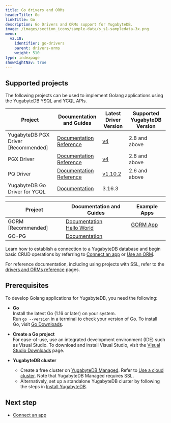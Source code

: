 ```yaml
---
title: Go drivers and ORMs
headerTitle: Go
linkTitle: Go
description: Go Drivers and ORMs support for YugabyteDB.
image: /images/section_icons/sample-data/s_s1-sampledata-3x.png
menu:
  v2.18:
    identifier: go-drivers
    parent: drivers-orms
    weight: 510
type: indexpage
showRightNav: true
---
```


## Supported projects

The following projects can be used to implement Golang applications using the YugabyteDB YSQL and YCQL APIs.

| Project | Documentation and Guides | Latest Driver Version | Supported YugabyteDB Version |
| ------- | ------------------------ | ------------------------ | ---------------------|
| YugabyteDB PGX Driver [Recommended] | [Documentation](yb-pgx/)<br /> [Reference](../../reference/drivers/go/yb-pgx-reference/) | [v4](https://pkg.go.dev/github.com/yugabyte/pgx/) | 2.8 and above
| PGX Driver | [Documentation](pgx/)<br />[Reference](../../reference/drivers/go/pgx-reference/) | [v4](https://pkg.go.dev/github.com/jackc/pgx/) | 2.8 and above
| PQ Driver | [Documentation](pq/)<br />[Reference](../../reference/drivers/go/pq-reference/) | [v1.10.2](https://github.com/lib/pq/releases/tag/v1.10.2/) | 2.6 and above
| YugabyteDB Go Driver for YCQL | [Documentation](ycql) | 3.16.3 | |

| Project | Documentation and Guides | Example Apps |
| ------- | ------------------------ | ------------- |
| GORM [Recommended] | [Documentation](gorm/) <br/> [Hello World](../orms/go/ysql-gorm)| [GORM App](https://github.com/YugabyteDB-Samples/orm-examples/tree/master/golang/gorm)
| GO-PG | [Documentation](pg/) |

Learn how to establish a connection to a YugabyteDB database and begin basic CRUD operations by referring to [Connect an app](yb-pgx/) or [Use an ORM](gorm/).

For reference documentation, including using projects with SSL, refer to the [drivers and ORMs reference](../../reference/drivers/go/pgx-reference/) pages.

## Prerequisites

To develop Golang applications for YugabyteDB, you need the following:

- **Go**\
  Install the latest Go (1.16 or later) on your system.\
  Run `go --version` in a terminal to check your version of Go. To install Go, visit [Go Downloads](https://golang.org/dl/).

- **Create a Go project**\
  For ease-of-use, use an integrated development environment (IDE) such as Visual Studio. To download and install Visual Studio, visit the [Visual Studio Downloads](https://visualstudio.microsoft.com/downloads/) page.

- **YugabyteDB cluster**
  - Create a free cluster on [YugabyteDB Managed](https://www.yugabyte.com/cloud/). Refer to [Use a cloud cluster](../../quick-start-yugabytedb-managed/). Note that YugabyteDB Managed requires SSL.
  - Alternatively, set up a standalone YugabyteDB cluster by following the steps in [Install YugabyteDB](../../quick-start/).

## Next step

- [Connect an app](yb-pgx/)
